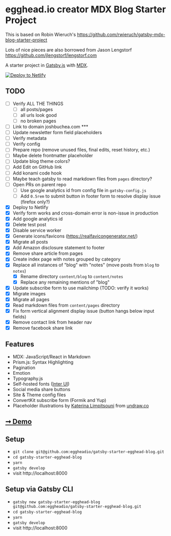 # egghead.io creator MDX Blog Starter Project

This is based on Robin Wieruch's https://github.com/rwieruch/gatsby-mdx-blog-starter-project

Lots of nice pieces are also borrowed from Jason Lengstorf https://github.com/jlengstorf/lengstorf.com

A starter project in [Gatsby.js](https://www.gatsbyjs.org/) with [MDX](https://github.com/mdx-js/mdx).

[![Deploy to Netlify](https://www.netlify.com/img/deploy/button.svg)](https://app.netlify.com/start/deploy?repository=https://github.com/eggheadio/gatsby-starter-egghead-blog)

## TODO

- [ ] Verify ALL THE THINGS
  - [ ] all posts/pages
  - [ ] all urls look good
  - [ ] no broken pages
- [ ] Link to domain joshbuchea.com ***
- [ ] Update newsletter form field placeholders
- [ ] Verify metadata
- [ ] Verify config
- [ ] Prepare repo (remove unused files, final edits, reset history, etc.)
- [ ] Maybe delete frontmatter placeholder
- [ ] Update blog theme colors?
- [ ] Add Edit on GitHub link
- [ ] Add konami code hook
- [ ] Maybe teach gatsby to read markdown files from `pages` directory?
- [ ] Open PRs on parent repo
  - [ ] Use google analytics id from config file in `gatsby-config.js`
  - [ ] Add `0.5rem` to submit button in footer form to resolve display issue (firefox only?)
- [x] Deploy to Netlify
- [x] Verify form works and cross-domain error is non-issue in production
- [x] Add google analytics id
- [x] Delete test post
- [x] Disable service worker
- [x] Generate icons/favicons (https://realfavicongenerator.net/)
- [x] Migrate all posts
- [x] Add Amazon disclosure statement to footer
- [x] Remove share article from pages
- [x] Create index page with notes grouped by category
- [x] Replace all instances of "blog" with "notes" (move posts from `blog` to `notes`)
  - [x] Rename directory `content/blog` to `content/notes`
  - [x] Replace any remaining mentions of "blog"
- [x] Update subscribe form to use mailchimp (TODO: verify it works)
- [x] Migrate images
- [x] Migrate all pages
- [x] Read markdown files from `content/pages` directory
- [x] Fix form vertical alignment display issue (button hangs below input fields)
- [x] Remove contact link from header nav
- [x] Remove facebook share link

## Features

- MDX: JavaScript/React in Markdown
- Prism.js: Syntax Highlighting
- Pagination
- Emotion
- Typography.js
- Self-hosted fonts ([Inter UI](https://rsms.me/inter/))
- Social media share buttons
- Site & Theme config files
- ConvertKit subscribe form (Formik and Yup)
- Placeholder illustrations by [Katerina Limpitsouni](https://twitter.com/ninalimpi) from [undraw.co](https://undraw.co/)

## [➞ Demo](https://egghead-gatsby-starter.netlify.com/)

## Setup

- `git clone git@github.com:eggheadio/gatsby-starter-egghead-blog.git`
- `cd gatsby-starter-egghead-blog`
- `yarn`
- `gatsby develop`
- visit http://localhost:8000

## Setup via Gatsby CLI

- `gatsby new gatsby-starter-egghead-blog git@github.com:eggheadio/gatsby-starter-egghead-blog.git`
- `cd gatsby-starter-egghead-blog`
- `yarn`
- `gatsby develop`
- visit http://localhost:8000
